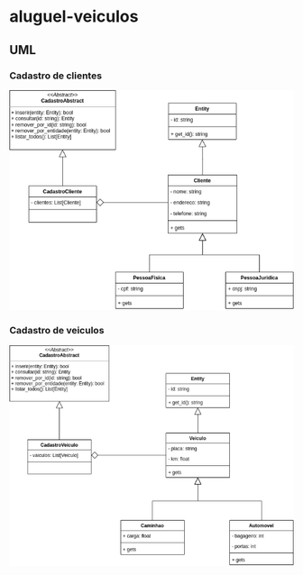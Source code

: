 # aluguel-veiculos


## UML 

### Cadastro de clientes

![Cliente](docs/imagens/clientes.png)


### Cadastro de veiculos

![Veiculo](docs/imagens/veiculos.png)